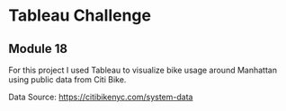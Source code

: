 # Tableau Challenge
## Module 18

For this project I used Tableau to visualize bike usage around Manhattan using public data from Citi Bike.

Data Source: https://citibikenyc.com/system-data

